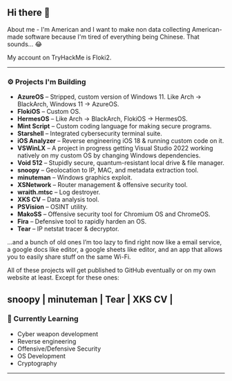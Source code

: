 ## Hi there 👋

About me - I'm American and I want to make non data collecting American-made software because I'm tired of everything being Chinese. That sounds... 😂

My account on TryHackMe is Floki2.

---

### ⚙️ Projects I'm Building

- **AzureOS** – Stripped, custom version of Windows 11. Like Arch → BlackArch, Windows 11 → AzureOS.
- **FlokiOS** – Custom OS.
- **HermesOS** – Like Arch → BlackArch, FlokiOS → HermesOS.
- **Mint Script** – Custom coding language for making secure programs.
- **Starshell** – Integrated cybersecurity terminal suite.
- **iOS Analyzer** – Reverse engineering iOS 18 & running custom code on it.
- **VSWinLX** – A project in progress getting Visual Studio 2022 working natively on my custom OS by changing Windows dependencies.
- **Void 512** – Stupidly secure, quantum-resistant local drive & file manager.
- **snoopy** – Geolocation to IP, MAC, and metadata extraction tool.
- **minuteman** – Windows graphics exploit.
- **XSNetwork** – Router management & offensive security tool.
- **wraith.mtsc** – Log destroyer.
- **XKS CV** – Data analysis tool.
- **PSVision** – OSINT utility.
- **MakoSS** – Offensive security tool for Chromium OS and ChromeOS.
- **Fira** – Defensive tool to rapidly harden an OS.
- **Tear** – IP netstat tracer & decryptor.

...and a bunch of old ones I’m too lazy to find right now like a email service, a google docs like editor, a google sheets like editor, and an app that allows you to easily share stuff on the same Wi-Fi.

All of these projects will get published to GitHub eventually or on my own website at least. Except for these ones:

snoopy |
minuteman |
Tear |
XKS CV |
---

### 🧪 Currently Learning
- Cyber weapon development
- Reverse engineering
- Offensive/Defensive Security
- OS Development
- Cryptography


---


